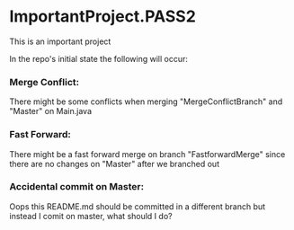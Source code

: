 # ImportantProject.PASS2
This is an important project

In the repo's initial state the following will occur:
### Merge Conflict:
There might be some conflicts when merging "MergeConflictBranch" and "Master" on Main.java

### Fast Forward:
There might be a fast forward merge on branch "FastforwardMerge" since there are no changes on "Master" after we branched out

### Accidental commit on Master:
Oops this README.md should be committed in a different branch but instead I comit on master, what should I do?
